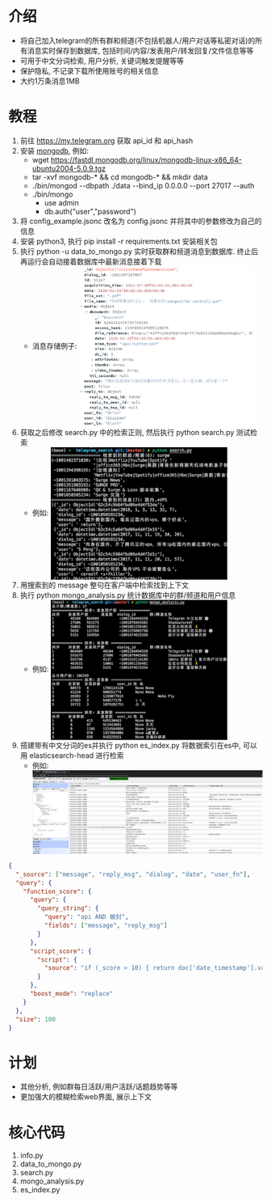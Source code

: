 # 介绍
- 将自己加入telegram的所有群和频道(不包括机器人/用户对话等私密对话)的所有消息实时保存到数据库, 包括时间/内容/发表用户/转发回复/文件信息等等
- 可用于中文分词检索, 用户分析, 关键词触发提醒等等
- 保护隐私, 不记录下载所使用账号的相关信息
- 大约1万条消息1MB

# 教程
1. 前往 https://my.telegram.org 获取 api_id 和 api_hash
2. 安装 [mongodb](https://www.mongodb.com/try/download/community), 例如:
   - wget https://fastdl.mongodb.org/linux/mongodb-linux-x86_64-ubuntu2004-5.0.9.tgz
   - tar -xvf mongodb-* && cd mongodb-* && mkdir data
   - ./bin/mongod --dbpath ./data --bind_ip 0.0.0.0 --port 27017 --auth
   - ./bin/mongo
     - use admin
     - db.auth("user","password")
3. 将 config_example.jsonc 改名为 config.jsonc 并将其中的参数修改为自己的信息
4. 安装 python3, 执行 pip install -r requirements.txt 安装相关包
5. 执行 python -u data_to_mongo.py 实时获取群和频道消息到数据库. 终止后再运行会自动接着数据库中最新消息接着下载
   - 消息存储例子: <img src="message.png" width = "350" alt="" align=center />
6. 获取之后修改 search.py 中的检索正则, 然后执行 python search.py 测试检索
   - 例如: <img src="search.png" width = "350" alt="" align=center />
7. 用搜索到的 message 整句在客户端中检索找到上下文
8. 执行 python mongo_analysis.py 统计数据库中的群/频道和用户信息
   - 例如: <img src="stat.png" width = "350" alt="" align=center />
9. 搭建带有中文分词的es并执行 python es_index.py 将数据索引在es中, 可以用 elasticsearch-head 进行检索
   - 例如: <img src="es-head.png" width = "600" alt="" align=center />
```json
{
  "_source": ["message", "reply_msg", "dialog", "date", "user_fn"],
  "query": {
    "function_score": {
      "query": {
        "query_string": {
          "query": "api AND 被封",
          "fields": ["message", "reply_msg"]
        }
      },
      "script_score": {
        "script": {
          "source": "if (_score > 10) { return doc['date_timestamp'].value; } else { return _score; }"
        }
      },
      "boost_mode": "replace"
    }
  },
  "size": 100
}
```

# 计划
- 其他分析, 例如群每日活跃/用户活跃/话题趋势等等
- 更加强大的模糊检索web界面, 展示上下文

# 核心代码
1. info.py
2. data_to_mongo.py
3. search.py
4. mongo_analysis.py
5. es_index.py
